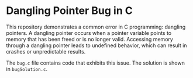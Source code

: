 # Dangling Pointer Bug in C

This repository demonstrates a common error in C programming: dangling pointers.  A dangling pointer occurs when a pointer variable points to memory that has been freed or is no longer valid.  Accessing memory through a dangling pointer leads to undefined behavior, which can result in crashes or unpredictable results.

The `bug.c` file contains code that exhibits this issue. The solution is shown in `bugSolution.c`.